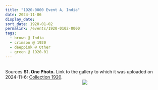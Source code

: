 ```yaml
---
title: "1920-0000 Event A, India"
date: 2024-11-06
display_date: 
sort_date: 1920-01-02
permalink: /events/1920-0102-0000
tags:
  - brown @ India
  - crimson @ 1920
  - deeppink @ Other
  - green @ 1920-01
---
```


<br>

<wave-list>
  <list-title color="DarkSeaGreen" width="40">Sources</list-title>
  <list-item color="BlanchedAlmond"  width="280"><b>S1. One Photo.</b> Link to the gallery to which it was uploaded on 2024-11-6: <a href="https://eternalmoments.smugmug.com/Collections/Mahipalsingh-Jaisingh-Raul-Collection/1920">Collection 1920</a>.</list-item>
</wave-list>

<div style="text-align: center"><img src="https://pub-bcc3cbe9b1e94ba1ac28915f7a3900fa.r2.dev/1920-0000_Event_A_India_01_(Mahipalsingh_Jaisingh_Raul_Collection_scanned_by_Ankit_Khare).jpg" /></div>